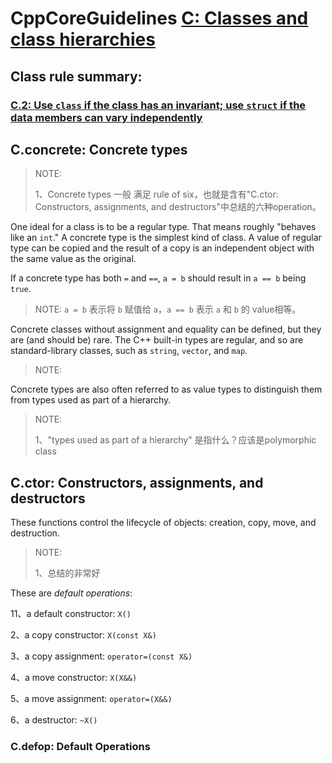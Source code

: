 # CppCoreGuidelines [C: Classes and class hierarchies](https://github.com/isocpp/CppCoreGuidelines/blob/master/CppCoreGuidelines.md#c-classes-and-class-hierarchies)

## Class rule summary:

### [C.2: Use `class` if the class has an invariant; use `struct` if the data members can vary independently](https://github.com/isocpp/CppCoreGuidelines/blob/master/CppCoreGuidelines.md#c2-use-class-if-the-class-has-an-invariant-use-struct-if-the-data-members-can-vary-independently)



## C.concrete: Concrete types

> NOTE: 
>
> 1、Concrete types 一般 满足 rule of six，也就是含有"C.ctor: Constructors, assignments, and destructors"中总结的六种operation。

One ideal for a class is to be a regular type. That means roughly "behaves like an `int`." A concrete type is the simplest kind of class. A value of regular type can be copied and the result of a copy is an independent object with the same value as the original. 

If a concrete type has both `=` and `==`, `a = b` should result in `a == b` being `true`. 

> NOTE: `a = b` 表示将 `b` 赋值给 `a`，`a == b` 表示 `a`  和 `b` 的 value相等。

Concrete classes without assignment and equality can be defined, but they are (and should be) rare. The C++ built-in types are regular, and so are standard-library classes, such as `string`, `vector`, and `map`. 

> NOTE: 

Concrete types are also often referred to as value types to distinguish them from types used as part of a hierarchy.

> NOTE: 
>
> 1、"types used as part of a hierarchy" 是指什么？应该是polymorphic class



## C.ctor: Constructors, assignments, and destructors

These functions control the lifecycle of objects: creation, copy, move, and destruction. 

> NOTE: 
>
> 1、总结的非常好



These are *default operations*:

11、a default constructor: `X()`

2、a copy constructor: `X(const X&)`

3、a copy assignment: `operator=(const X&)`

4、a move constructor: `X(X&&)`

5、a move assignment: `operator=(X&&)`

6、a destructor: `~X()`



### C.defop: Default Operations